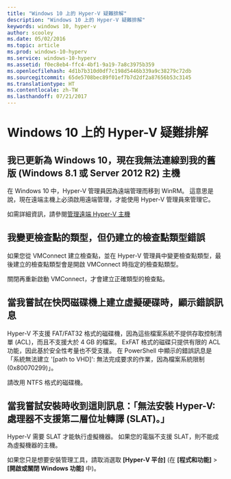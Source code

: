 ```yaml
---
title: "Windows 10 上的 Hyper-V 疑難排解"
description: "Windows 10 上的 Hyper-V 疑難排解"
keywords: windows 10, hyper-v
author: scooley
ms.date: 05/02/2016
ms.topic: article
ms.prod: windows-10-hyperv
ms.service: windows-10-hyperv
ms.assetid: f0ec8eb4-ffc4-4bf1-9a19-7a8c3975b359
ms.openlocfilehash: 4d1b7b310d0df7c198d5446b339a9c38279c72db
ms.sourcegitcommit: 65de5708bec89f01ef7b7d2df2a87656b53c3145
ms.translationtype: HT
ms.contentlocale: zh-TW
ms.lasthandoff: 07/21/2017
---
```

# Windows 10 上的 Hyper-V 疑難排解

## 我已更新為 Windows 10，現在我無法連線到我的舊版 (Windows 8.1 或 Server 2012 R2) 主機
在 Windows 10 中，Hyper-V 管理員因為遠端管理而移到 WinRM。  這意思是說，現在遠端主機上必須啟用遠端管理，才能使用 Hyper-V 管理員來管理它。

如需詳細資訊，請參閱[管理遠端 Hyper-V 主機](https://technet.microsoft.com/windows-server-docs/compute/hyper-v/manage/Remotely-manage-Hyper-V-hosts)

## 我變更檢查點的類型，但仍建立的檢查點類型錯誤
如果您從 VMConnect 建立檢查點，並在 Hyper-V 管理員中變更檢查點類型，最後建立的檢查點類型會是開啟 VMConnect 時指定的檢查點類型。

關閉再重新啟動 VMConnect，才會建立正確類型的檢查點。

## 當我嘗試在快閃磁碟機上建立虛擬硬碟時，顯示錯誤訊息
Hyper-V 不支援 FAT/FAT32 格式的磁碟機，因為這些檔案系統不提供存取控制清單 (ACL)，而且不支援大於 4 GB 的檔案。 ExFAT 格式的磁碟只提供有限的 ACL 功能，因此基於安全性考量也不受支援。
在 PowerShell 中顯示的錯誤訊息是「系統無法建立 '\[path to VHD\]': 無法完成要求的作業，因為檔案系統限制 (0x80070299)」。

請改用 NTFS 格式的磁碟機。 

## 當我嘗試安裝時收到這則訊息：「無法安裝 Hyper-V: 處理器不支援第二層位址轉譯 (SLAT)。」
Hyper-V 需要 SLAT 才能執行虛擬機器。 如果您的電腦不支援 SLAT，則不能成為虛擬機器的主機。

如果您只是想要安裝管理工具，請取消選取 **\[Hyper-V 平台\]** (在 **\[程式和功能\]** > **\[開啟或關閉 Windows 功能\]** 中)。
